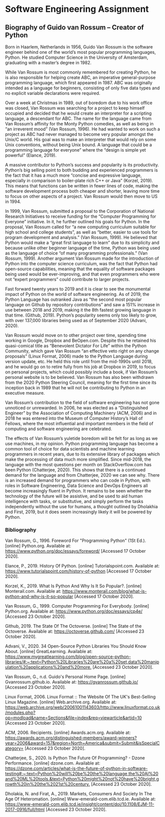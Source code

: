 # Software Engineering Assignment

## Biography of Guido van Rossum – Creator of Python


Born in Haarlem, Netherlands in 1956, Guido Van Rossum is the software engineer behind one of the world’s most popular programming languages, Python. He studied Computer Science in the University of Amsterdam, graduating with a master’s degree in 1982. 

While Van Rossum is most commonly remembered for creating Python, he is also responsible for helping create ABC, an imperative general-purpose programming language, which first appeared in 1987. ABC was originally intended as a language for beginners, consisting of only five data types and no explicit variable declarations were required.

Over a week at Christmas in 1989, out of boredom due to his work office was closed, Van Rossum was searching for a project to keep himself occupied and decided that he would create an interpreter for a scripting language, a descendant for ABC. The name for the language came from Van Rossum’s affinity for the Monty Python comedies, as well as being in “an irreverent mood” (Van Rossum, 1996). He had wanted to work on such a project as ABC had never managed to become very popular amongst the Unix/C world. His goal was to make an interpreter that would rely on some Unix conventions, without being Unix bound. A language that could be a programming language for everyone” where the “design is simple yet powerful” (Elance, 2019).

A massive contributor to Python’s success and popularity is its productivity. Python’s big selling point to both budding and experienced programmers is the fact that it has a much more “concise and expressive language, especially in comparison to boiler-plate rich C++ or Java” (Korzel, 2019). This means that functions can be written in fewer lines of code, making the software development process both cheaper and shorter, leaving more time to focus on other aspects of a project. Van Rossum would then move to US in 1994.

In 1999, Van Rossum, submitted a proposal to the Corporation of National Research Initiatives to receive funding for the “Computer Programming for Everyone” initiative. In it, he further outlined his goals for Python. In the proposal, Van Rossum called for “a new computing curriculum suitable for high school and college students”, as well as “better, easier to use tools for program development and analysis.” (Van Rossum, 1999). He believed that Python would make a “great first language to learn” due to its simplicity and because unlike other beginner language of the time, Python was being used as the language of choice “of many programming professionals.” (Van Rossum, 1999).  Another argument Van Rossum made for the introduction of Python into the computer science curriculum, was the fact that Python had open-source capabilities, meaning that the equality of software packages being used would be ever-improving, and that even programmers who were not “expert programmers” could contribute to larger projects.

Fast forward twenty years to 2019 and it is clear to see the monumental impact of Python on the world of software engineering. As of 2019, the Python Language has outranked Java as “the second most popular language on Github by repository contributions” and saw a 151% increase in use between 2018 and 2019, making it the 8th fastest growing language in that time. (Github, 2019). Python’s popularity seems only too likely to grow, with over 137,000 libraries being used as of September 2020 (Advani, 2020).

Van Rossum would move on to other project over time, spending time working in Google, Dropbox and BeOpen.com. Despite this he retained his quasi-comical title as “Benevolent Dictator For Life” within the Python Community, which gave Van Rossum “an effective veto right on any change proposals” (Linux Format, 2006) made to the Python Language during version update, etc. He held this role until from the mid-1990s until 2018, and he would go on to retire fully from his job at Dropbox in 2019, to focus on personal projects, which could possibly include a book, if Van Rossum’s personal website is to be believed. Van Rossum has also been withdrawn from the 2020 Python Steering Council, meaning for the first time since its inception back in 1989 that he will not be contributing to Python in an executive measure. 

Van Rossum’s contribution to the field of software engineering has not gone unnoticed or unrewarded. In 2006, he was elected as a “Distinguished Engineer” by the Association of Computing Machinery (ACM, 2006) and in 2018 he was entered into the Museum of Computer History’s Hall of Fellows, where the most influential and important members in the field of computing and software engineering are celebrated. 

The effects of Van Rossum’s yuletide boredom will be felt for as long as we use machines, in my opinion. Python programming language has become a common tool of choice for data scientists and machine learning programmers in recent years, due to its extensive library of packages which make the processing of data much more simplified. Since mid-2018, the language with the most questions per month on StackOverflow.com has been Python (Chatterjee, 2020). This shows that there is a continued demand for the language and from Chatterjee, 2020 we can see why. There is an increased demand for programmers who can code in Python, with roles in Software Engineering, Data Science and DevOps Engineers all become increasingly fluent in Python. It remains to be seen whether the technology of the future will be assistive, and be used to aid human intelligence with tasks, or substitutive, and simply perform the tasks independently without the use for humans, a thought outlined by Dholakhia and First, 2019, but it does seem increasingly likely it will be powered by Python. 





### Bibliography

Van Rossum, G., 1996. Foreword For "Programming Python" (1St Ed.). [online] Python.org. Available at: <https://www.python.org/doc/essays/foreword/> [Accessed 17 October 2020].

Elance, P., 2019. History Of Python. [online] Tutorialspoint.com. Available at: <https://www.tutorialspoint.com/history-of-python> [Accessed 17 October 2020].

Korzel, K., 2019. What Is Python And Why Is It So Popular?. [online] Monterail.com. Available at: <https://www.monterail.com/blog/what-is-python-and-why-is-it-so-popular> [Accessed 17 October 2020].

Van Rossum, G., 1999. Computer Programming For Everybody. [online] Python.org. Available at: <https://www.python.org/doc/essays/cp4e/> [Accessed 23 October 2020].

Github, 2019. The State Of The Octoverse. [online] The State of the Octoverse. Available at: <https://octoverse.github.com/> [Accessed 23 October 2020].

Advani, V., 2020. 34 Open-Source Python Libraries You Should Know About. [online] GreatLearning. Available at: <https://www.mygreatlearning.com/blog/open-source-python-libraries/#:~:text=Python%20Libraries%20are%20a%20set,data%20manipulation%20applications%20and%20more.> [Accessed 23 October 2020].

Van Rossum, G., n.d. Guido's Personal Home Page. [online] Gvanrossum.github.io. Available at: <https://gvanrossum.github.io/> [Accessed 23 October 2020].

Linux Format, 2006. Linux Format :: The Website Of The UK's Best-Selling Linux Magazine. [online] Web.archive.org. Available at: <https://web.archive.org/web/20061001143603/http://www.linuxformat.co.uk/modules.php?op=modload&name=Sections&file=index&req=viewarticle&artid=10> [Accessed 23 October 2020].

ACM, 2006. Recipients. [online] Awards.acm.org. Available at: <https://awards.acm.org/distinguished-members/award-winners?year=2006&award=157&region=North+America&submit=Submit&isSpecialCategory=> [Accessed 23 October 2020].

Chatterjee, S., 2020. Is Python The Future Of Programming? - Dzone Performance. [online] dzone.com. Available at: <https://dzone.com/articles/what-is-the-future-of-python-in-software-testing#:~:text=Python%20will%20be%20the%20language,the%20AI%20and%20ML%20tools.&text=Python%20might%20not%20have%20bright,growth%20in%20the%2021st%20century.> [Accessed 23 October 2020].

Dholakia, N. and Firat, A., 2019. Markets, Consumers And Society In The Age Of Heteromation. [online] Www-emerald-com.elib.tcd.ie. Available at: <https://www-emerald-com.elib.tcd.ie/insight/content/doi/10.1108/EJM-11-2017-0916/full/html> [Accessed 23 October 2020].
